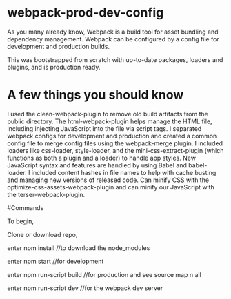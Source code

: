 # webpack-prod-dev-config

As you many already know, Webpack is a build tool for asset bundling and dependency management.
Webpack can be configured by a config file for development and production builds.

This was bootstrapped from scratch with up-to-date packages, loaders and plugins, and is production ready.

# A few things you should know

I used the clean-webpack-plugin to remove old build artifacts from the public directory.
The html-webpack-plugin helps manage the HTML file, including injecting JavaScript into the file via script tags.
I separated webpack configs for development and production and created a common config file to merge config files using the webpack-merge plugin.
I included loaders like css-loader, style-loader, and the mini-css-extract-plugin (which functions as both a plugin and a loader) to handle app styles.
New JavaScript syntax and features are handled by using Babel and babel-loader.
I included content hashes in file names to help with cache busting and managing new versions of released code.
Can minify CSS with the optimize-css-assets-webpack-plugin and can minify our JavaScript with the terser-webpack-plugin.

#Commands

To begin,

Clone or download repo,

enter npm install
//to download the node_modules

enter npm start
//for development 

enter npm run-script build
//for production and see source map n all

enter npm run-script dev
//for the webpack dev server
